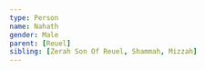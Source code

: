 ```yaml
---
type: Person
name: Nahath
gender: Male
parent: [Reuel]
sibling: [Zerah Son Of Reuel, Shammah, Mizzah]
---
```

